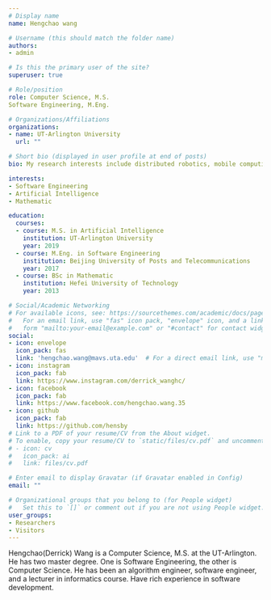 ```yaml
---
# Display name
name: Hengchao wang

# Username (this should match the folder name)
authors:
- admin

# Is this the primary user of the site?
superuser: true

# Role/position
role: Computer Science, M.S.
Software Engineering, M.Eng.

# Organizations/Affiliations
organizations:
- name: UT-Arlington University
  url: ""

# Short bio (displayed in user profile at end of posts)
bio: My research interests include distributed robotics, mobile computing and programmable matter.

interests:
- Software Engineering
- Artificial Intelligence
- Mathematic

education:
  courses:
  - course: M.S. in Artificial Intelligence
    institution: UT-Arlington University
    year: 2019
  - course: M.Eng. in Software Engineering
    institution: Beijing University of Posts and Telecommunications
    year: 2017
  - course: BSc in Mathematic
    institution: Hefei University of Technology
    year: 2013

# Social/Academic Networking
# For available icons, see: https://sourcethemes.com/academic/docs/page-builder/#icons
#   For an email link, use "fas" icon pack, "envelope" icon, and a link in the
#   form "mailto:your-email@example.com" or "#contact" for contact widget.
social:
- icon: envelope
  icon_pack: fas
  link: 'hengchao.wang@mavs.uta.edu'  # For a direct email link, use "mailto:test@example.org".
- icon: instagram
  icon_pack: fab
  link: https://www.instagram.com/derrick_wanghc/
- icon: facebook
  icon_pack: fab
  link: https://www.facebook.com/hengchao.wang.35
- icon: github
  icon_pack: fab
  link: https://github.com/hensby
# Link to a PDF of your resume/CV from the About widget.
# To enable, copy your resume/CV to `static/files/cv.pdf` and uncomment the lines below.
# - icon: cv
#   icon_pack: ai
#   link: files/cv.pdf

# Enter email to display Gravatar (if Gravatar enabled in Config)
email: ""

# Organizational groups that you belong to (for People widget)
#   Set this to `[]` or comment out if you are not using People widget.
user_groups:
- Researchers
- Visitors
---
```


Hengchao(Derrick) Wang is a Computer Science, M.S. at the UT-Arlington. He has two master degree. One is Software Engineering, the other is Computer Science. He has been an algorithm engineer, software engineer, and a lecturer in informatics course. Have rich experience in software development.

